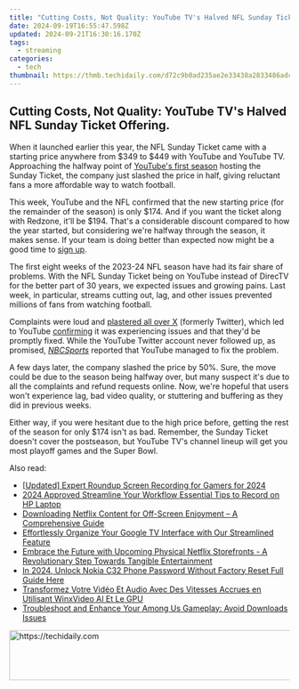 ```yaml
---
title: "Cutting Costs, Not Quality: YouTube TV's Halved NFL Sunday Ticket Offering."
date: 2024-09-19T16:55:47.598Z
updated: 2024-09-21T16:30:16.170Z
tags:
  - streaming
categories:
  - tech
thumbnail: https://thmb.techidaily.com/d72c9b0ad235ae2e33438a2833486adc17771826c6a96da1aa4105529dabc652.jpg
---
```


## Cutting Costs, Not Quality: YouTube TV's Halved NFL Sunday Ticket Offering.

When it launched earlier this year, the NFL Sunday Ticket came with a starting price anywhere from $349 to $449 with YouTube and YouTube TV. Approaching the halfway point of [YouTube's first season](https://screen-sharing-recording.techidaily.com/new-step-up-your-game-mastering-the-art-of-capturing-playthroughs-for-2024/) hosting the Sunday Ticket, the company just slashed the price in half, giving reluctant fans a more affordable way to watch football.

 This week, YouTube and the NFL confirmed that the new starting price (for the remainder of the season) is only $174\. And if you want the ticket along with Redzone, it'll be $194\. That's a considerable discount compared to how the year started, but considering we're halfway through the season, it makes sense. If your team is doing better than expected now might be a good time to [sign up](https://tv.youtube.com/learn/nflsundayticket/).

 The first eight weeks of the 2023-24 NFL season have had its fair share of problems. With the NFL Sunday Ticket being on YouTube instead of DirecTV for the better part of 30 years, we expected issues and growing pains. Last week, in particular, streams cutting out, lag, and other issues prevented millions of fans from watching football.

 Complaints were loud and [plastered all over X](https://twitter.com/RiDQulous%5F98/status/1718677281260888552) (formerly Twitter), which led to YouTube [confirming](https://twitter.com/TeamYouTube/status/1718687545154761150) it was experiencing issues and that they'd be promptly fixed. While the YouTube Twitter account never followed up, as promised, [_NBCSports_](https://www.nbcsports.com/nfl/profootballtalk/rumor-mill/news/youtube-promises-that-sunday-ticket-issues-are-fixed) reported that YouTube managed to fix the problem.

 A few days later, the company slashed the price by 50%. Sure, the move could be due to the season being halfway over, but many suspect it's due to all the complaints and refund requests online. Now, we're hopeful that users won't experience lag, bad video quality, or stuttering and buffering as they did in previous weeks.

 Either way, if you were hesitant due to the high price before, getting the rest of the season for only $174 isn't as bad. Remember, the Sunday Ticket doesn't cover the postseason, but YouTube TV's channel lineup will get you most playoff games and the Super Bowl.

<ins class="adsbygoogle"
     style="display:block"
     data-ad-format="autorelaxed"
     data-ad-client="ca-pub-7571918770474297"
     data-ad-slot="1223367746"></ins>

<ins class="adsbygoogle"
     style="display:block"
     data-ad-client="ca-pub-7571918770474297"
     data-ad-slot="8358498916"
     data-ad-format="auto"
     data-full-width-responsive="true"></ins>

<span class="atpl-alsoreadstyle">Also read:</span>
<div><ul>
<li><a href="https://screen-sharing-recording.techidaily.com/updated-expert-roundup-screen-recording-for-gamers-for-2024/"><u>[Updated] Expert Roundup Screen Recording for Gamers for 2024</u></a></li>
<li><a href="https://visual-screen-recording.techidaily.com/2024-approved-streamline-your-workflow-essential-tips-to-record-on-hp-laptop/"><u>2024 Approved Streamline Your Workflow Essential Tips to Record on HP Laptop</u></a></li>
<li><a href="https://media-tips.techidaily.com/downloading-netflix-content-for-off-screen-enjoyment-a-comprehensive-guide/"><u>Downloading Netflix Content for Off-Screen Enjoyment – A Comprehensive Guide</u></a></li>
<li><a href="https://media-tips.techidaily.com/effortlessly-organize-your-google-tv-interface-with-our-streamlined-feature/"><u>Effortlessly Organize Your Google TV Interface with Our Streamlined Feature</u></a></li>
<li><a href="https://media-tips.techidaily.com/embrace-the-future-with-upcoming-physical-netflix-storefronts-a-revolutionary-step-towards-tangible-entertainment/"><u>Embrace the Future with Upcoming Physical Netflix Storefronts - A Revolutionary Step Towards Tangible Entertainment</u></a></li>
<li><a href="https://easy-unlock-android.techidaily.com/in-2024-unlock-nokia-c32-phone-password-without-factory-reset-full-guide-here-by-drfone-android/"><u>In 2024, Unlock Nokia C32 Phone Password Without Factory Reset Full Guide Here</u></a></li>
<li><a href="https://some-guidance.techidaily.com/transformez-votre-video-et-audio-avec-des-vitesses-accrues-en-utilisant-winxvideo-ai-et-le-gpu/"><u>Transformez Votre Vidéo Et Audio Avec Des Vitesses Accrues en Utilisant WinxVideo AI Et Le GPU</u></a></li>
<li><a href="https://program-issues.techidaily.com/troubleshoot-and-enhance-your-among-us-gameplay-avoid-downloads-issues/"><u>Troubleshoot and Enhance Your Among Us Gameplay: Avoid Downloads Issues</u></a></li>
</ul></div>

<!-- affiliate ads begin -->
<a href="https://dhgate.sjv.io/c/5597632/1172027/12108" target="_top" id="1172027">
  <img src="//a.impactradius-go.com/display-ad/12108-1172027" border="0" alt="https://techidaily.com" width="728" height="90"/>
</a>
<img height="0" width="0" src="https://dhgate.sjv.io/i/5597632/1172027/12108" style="position:absolute;visibility:hidden;" border="0" />
<!-- affiliate ads end -->

